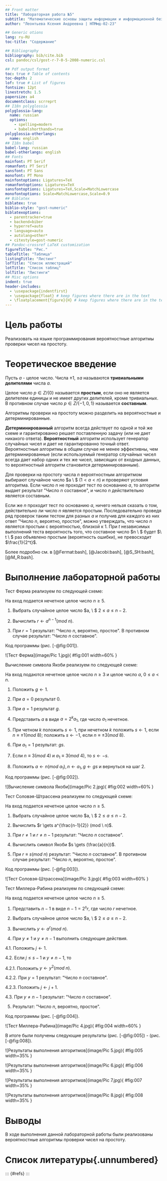 ```yaml
---
## Front matter
title: "Лабораторная работа №5"
subtitle: "Математические основы защиты информации и информационной безопасности"
author: "Леонтьева Ксения Андреевна | НПМмд-02-23"

## Generic otions
lang: ru-RU
toc-title: "Содержание"

## Bibliography
bibliography: bib/cite.bib
csl: pandoc/csl/gost-r-7-0-5-2008-numeric.csl

## Pdf output format
toc: true # Table of contents
toc-depth: 2
lof: true # List of figures
fontsize: 12pt
linestretch: 1.5
papersize: a4
documentclass: scrreprt
## I18n polyglossia
polyglossia-lang:
  name: russian
  options:
	- spelling=modern
	- babelshorthands=true
polyglossia-otherlangs:
  name: english
## I18n babel
babel-lang: russian
babel-otherlangs: english
## Fonts
mainfont: PT Serif
romanfont: PT Serif
sansfont: PT Sans
monofont: PT Mono
mainfontoptions: Ligatures=TeX
romanfontoptions: Ligatures=TeX
sansfontoptions: Ligatures=TeX,Scale=MatchLowercase
monofontoptions: Scale=MatchLowercase,Scale=0.9
## Biblatex
biblatex: true
biblio-style: "gost-numeric"
biblatexoptions:
  - parentracker=true
  - backend=biber
  - hyperref=auto
  - language=auto
  - autolang=other*
  - citestyle=gost-numeric
## Pandoc-crossref LaTeX customization
figureTitle: "Рис."
tableTitle: "Таблица"
listingTitle: "Листинг"
lofTitle: "Список иллюстраций"
lotTitle: "Список таблиц"
lolTitle: "Листинги"
## Misc options
indent: true
header-includes:
  - \usepackage{indentfirst}
  - \usepackage{float} # keep figures where there are in the text
  - \floatplacement{figure}{H} # keep figures where there are in the text
---
```


# Цель работы

Реализовать на языке программирования вероятностные алгоритмы проверки чисел на простоту.

# Теоретическое введение

Пусть $a$ - целое число. Числа $\pm 1$, $\pm a$ называются __тривиальными делителями__ числа $a$.

Целое число $p \in Z/\{0\}$ называется __простым__, если оно не является делителем единицы и не имеет других делителей, кроме тривиальных. В противном случае число $p \in Z/\{-1,0,1\}$ называется __составным__.

Алгоритмы проверки на простоту можно разделить на вероятностные и детерминированные.

__Детерминированный__ алгоритм всегда действует по одной и той же схеме и гарантированно решает поставленную задачу (или не дает никакого ответа). __Вероятностный__ алгоритм использует генератор случайных чисел и дает не гарантированно точный ответ. Вероятностные алгоритмы в общем случае не менее эффективны, чем детерминированные (если используемый генератор случайных чисел всегда дает набор одних и тех же чисел, зависящих от входных данных, то вероятностный алгоритм становится детерминированным).

Для проверки на простоту числа $n$ вероятностным алгоритмом выбирают случайное число $a \ $ $(1<a<n)$ и проверяют условия алгоритма. Если число $n$ не проходит тест по основанию $a$, то алгоритм выдает результат "Число $n$ составное", и число $n$ действительно является составным.

Если же $n$ проходит тест по основанию $a$, ничего нельзя сказать о том, действительно ли число $n$ является простым. Последовательно проведя ряд проверок таким тестом для разных $a$ и получив для каждого из них ответ "Число $n$, вероятно, простое", можно утверждать, что число $n$ является простым с вероятностью, близкой к 1. При $t$ независимых выполнений теста вероятность того, что составное число $n \ $ будет $\ t \ $ раз объявлено простым (вероятность ошибки), не превосходит $\frac{1}{2^t}$.

Более подробно см. в [@Fermat:bash], [@Jacobi:bash], [@S_SH:bash], [@M_R:bash]. 

# Выполнение лабораторной работы

Тест Ферма реализуем по следующей схеме:

На вход подается нечетное целое число $n \geq 5$.

1. Выбрать случайное целое число $a, \ $ $2 \leq a \leq n-2$.

2. Вычислить $r \gets a^{n-1} (mod \ n)$.

3. При $r=1$ результат: "Число $n$, вероятно, простое". В противном случае результат: "Число $n$ составное".

Код программы (рис. [-@fig:001]).
 
![Тест Ферма](image/Pic 1.jpg){ #fig:001 width=60% }

Вычисление символа Якоби реализуем по следующей схеме:

На вход подаются нечетное целое число $n \geq 3$ и целое число $a$, $0 \leq a < n$.

1. Положить $g \gets 1$.

2. При $a=0$ результат $0$.

3. При $a=1$ результат $g$.

4. Представить $a$ в виде $a=2^k a_1$, где число $a_1$ нечетное.

5. При четном $k$ положить $s \gets 1$, при нечетном $k$ положить $s \gets 1$, если $n \equiv \pm 1 (mod \ 8)$; положить $s \gets -1$, если $n \equiv \pm 3 (mod \ 8)$.

6. При $a_1=1$ результат: $gs$.

7. Если $n \equiv 3 (mod \ 4)$ и $a_1 \equiv 3 (mod \ 4)$, то $s \gets -s$.

8. Положить $a \gets n(mod \ a_1), n \gets a_1, g \gets gs$ и вернуться на шаг 2.

Код программы (рис. [-@fig:002]).
 
![Вычисление символа Якоби](image/Pic 2.jpg){ #fig:002 width=60% }

Тест Соловэя-Штрассена реализуем по следующей схеме:

На вход подается нечетное целое число $n \geq 5$.

1. Выбрать случайное целое число $a, \ $ $2 \leq a \leq n-2$.

2. Вычислить $r \gets a^{\frac{n-1}{2}} (mod \ n)$.

3. При $r \neq 1$ и $r \neq n-1$ результат: "Число $n$ составное".

4. Вычислить символ Якоби $s \gets (\frac{a}{n})$.

5. При $r \equiv s (mod \ n)$ результат: "Число $n$ составное". В противном случае результат: "Число $n$, вероятно, простое".

Код программы (рис. [-@fig:003]).
 
![Тест Соловэя-Штрассена](image/Pic 3.jpg){ #fig:003 width=60% }

Тест Миллера-Рабина реализуем по следующей схеме:

На вход подается нечетное целое число $n \geq 5$.

1. Представить $n-1$ в виде $n-1 = 2^s r$, где число $r$ нечетное.

2. Выбрать случайное целое число $a, \ $ $2 \leq a \leq n-2$.

3. Вычислить $y \gets a^r (mod \ n)$.

4. При $y \neq 1$ и $y \neq n-1$ выполнить следующие действия.

4.1. Положить $j \gets 1$.

4.2. Если $j \leq s-1$ и $y \neq n-1$, то

4.2.1. Положить $y \gets y^2 (mod \ n)$.

4.2.2. При $y=1$ результат: "Число $n$ составное".

4.2.3. Положить $j \gets j+1$.

4.3. При $y \neq n-1$ результат: "Число $n$ составное".

5. Результат: "Число $n$, вероятно, простое".

Код программы (рис. [-@fig:004]).
 
![Тест Миллера-Рабина](image/Pic 4.jpg){ #fig:004 width=60% }

В итоге были получены следующие результаты (рис. [-@fig:005]) - (рис. [-@fig:008]).

![Результаты выполнения алгоритмов](image/Pic 5.jpg){ #fig:005 width=35% }

![Результаты выполнения алгоритмов](image/Pic 6.jpg){ #fig:006 width=35% }

![Результаты выполнения алгоритмов](image/Pic 7.jpg){ #fig:007 width=35% }

![Результаты выполнения алгоритмов](image/Pic 8.jpg){ #fig:008 width=35% }

# Выводы

В ходе выполнения данной лабораторной работы были реализованы вероятностные алгоритмы проверки чисел на простоту.


# Список литературы{.unnumbered}

::: {#refs}
:::
